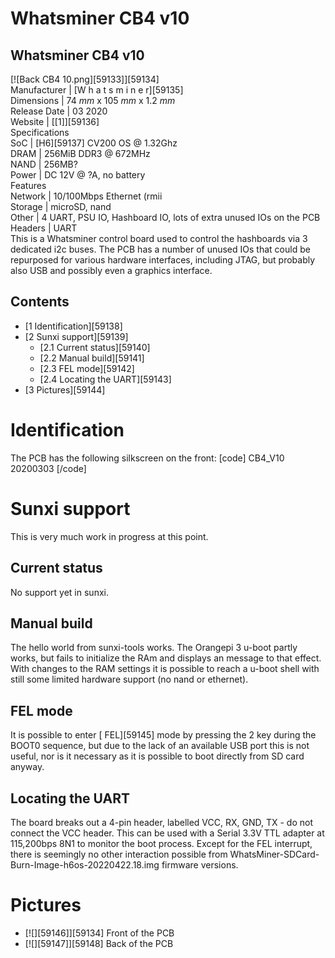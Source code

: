 # Whatsminer CB4 v10
Whatsminer CB4 v10  
---  
[![Back CB4 10.png][59133]][59134]  
Manufacturer |  [W h a t s m i n e r][59135]  
Dimensions |  74 _mm_ x 105 _mm_ x 1.2 _mm_  
Release Date |  03 2020   
Website |  [[1]][59136]  
Specifications   
SoC |  [H6][59137] CV200 OS @ 1.32Ghz   
DRAM |  256MiB DDR3 @ 672MHz   
NAND |  256MB?   
Power |  DC 12V @ ?A, no battery   
Features   
Network |  10/100Mbps Ethernet (rmii   
Storage |  microSD, nand   
Other |  4 UART, PSU IO, Hashboard IO, lots of extra unused IOs on the PCB   
Headers |  UART   
This is a Whatsminer control board used to control the hashboards via 3 dedicated i2c buses. The PCB has a number of unused IOs that could be repurposed for various hardware interfaces, including JTAG, but probably also USB and possibly even a graphics interface. 
## Contents
  * [1 Identification][59138]
  * [2 Sunxi support][59139]
    * [2.1 Current status][59140]
    * [2.2 Manual build][59141]
    * [2.3 FEL mode][59142]
    * [2.4 Locating the UART][59143]
  * [3 Pictures][59144]

# Identification
The PCB has the following silkscreen on the front: 
[code] 
    CB4_V10
    20200303
[/code]
# Sunxi support
This is very much work in progress at this point. 
## Current status
No support yet in sunxi. 
## Manual build
The hello world from sunxi-tools works. The Orangepi 3 u-boot partly works, but fails to initialize the RAm and displays an message to that effect. With changes to the RAM settings it is possible to reach a u-boot shell with still some limited hardware support (no nand or ethernet). 
## FEL mode
It is possible to enter [ FEL][59145] mode by pressing the 2 key during the BOOT0 sequence, but due to the lack of an available USB port this is not useful, nor is it necessary as it is possible to boot directly from SD card anyway. 
## Locating the UART
The board breaks out a 4-pin header, labelled VCC, RX, GND, TX - do not connect the VCC header. This can be used with a Serial 3.3V TTL adapter at 115,200bps 8N1 to monitor the boot process. Except for the FEL interrupt, there is seemingly no other interaction possible from WhatsMiner-SDCard-Burn-Image-h6os-20220422.18.img firmware versions. 
# Pictures
  * [![][59146]][59134]
Front of the PCB 
  * [![][59147]][59148]
Back of the PCB
